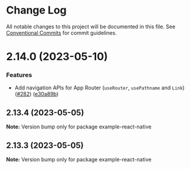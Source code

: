 # Change Log

All notable changes to this project will be documented in this file.
See [Conventional Commits](https://conventionalcommits.org) for commit guidelines.

# 2.14.0 (2023-05-10)


### Features

* Add navigation APIs for App Router (`useRouter`, `usePathname` and `Link`) ([#282](https://github.com/amannn/next-intl/issues/282)) ([e30a89b](https://github.com/amannn/next-intl/commit/e30a89b7079d31cfdefdd1a2d0c0a750adf3a6ce))





## 2.13.4 (2023-05-05)

**Note:** Version bump only for package example-react-native





## 2.13.3 (2023-05-05)

**Note:** Version bump only for package example-react-native
